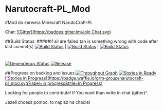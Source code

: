 Narutocraft-PL_Mod
==================
#Mod do serwera Minecraft NarutoCraft-PL

Chat: [![Gitter](https://badges.gitter.im/Join Chat.svg)](https://gitter.im/GRM-dev/Narutocraft-PL_Mod?utm_source=badge&utm_medium=badge&utm_campaign=pr-badge)

##Build Status:
#####If all are failed tan is something wrong with code after last commit(s)
[![Build Status](http://jenkins.grmdev.pl/job/NarutoCraft_Mod/badge/icon)](http://jenkins.grmdev.pl/job/NarutoCraft_Mod/)
| 
[![Build Status](https://travis-ci.org/GRM-dev/Narutocraft-PL_Mod.svg?branch=master)](https://travis-ci.org/GRM-dev/Narutocraft-PL_Mod) 
| 
[![Build Status](http://tc.grmdev.pl/app/rest/builds/buildType:NarutocraftPlMod_Build/statusIcon)](http://tc.grmdev.pl/viewLog.html?buildTypeId=NarutocraftPlMod_Build&buildId=lastFinished) 
#
[![Dependency Status](https://www.versioneye.com/user/projects/54577531f98e4f825b000002/badge.svg?style=flat)](https://www.versioneye.com/user/projects/54577531f98e4f825b000002)
[![Release](http://img.shields.io/badge/release-Alpha--0.0.6-blue.svg)](https://github.com/GRM-dev/Narutocraft-PL_Mod/releases)

##Progress on backlog and issues
[![Throughput Graph](https://graphs.waffle.io/GRM-Group/Narutocraft-PL_Mod/throughput.svg)](https://waffle.io/GRM-dev/Narutocraft-PL_Mod/metrics)
[![Stories in Ready](https://badge.waffle.io/GRM-Group/Narutocraft-PL_Mod.png?label=ready&title=Ready)](https://waffle.io/GRM-dev/Narutocraft-PL_Mod)
[![Stories in Progress](https://badge.waffle.io/grm-group/narutocraft-pl_mod.svg?label=in progress&title=In Progress)](http://waffle.io/grm-dev/narutocraft-pl_mod)




Looking for people to contribute! If You want than write in chat (gitter)^.

Jezeli chcesz pomoc, to napisz na chacie!
